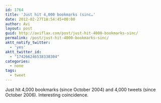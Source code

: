 ```yaml
---
id: 1764
title: 'Just hit 4,000 bookmarks (sinc…'
date: 2012-02-27T18:54:45+00:00
author: Avi
layout: post
guid: http://aviflax.com/post/just-hit-4000-bookmarks-sinc/
permalink: /post/just-hit-4000-bookmarks-sinc/
aktt_notify_twitter:
  - 'yes'
aktt_twitter_id:
  - "174266246538338304"
categories:
  - none
tags:
  - tweet
---
```

Just hit 4,000 bookmarks (since October 2004) and 4,000 tweets (since October 2006). Interesting coincidence.